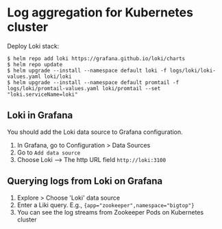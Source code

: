 # Log aggregation for Kubernetes cluster

Deploy Loki stack:
```
$ helm repo add loki https://grafana.github.io/loki/charts
$ helm repo update
$ helm upgrade --install --namespace default loki -f logs/loki/loki-values.yaml loki/loki
$ helm upgrade --install --namespace default promtail -f logs/loki/promtail-values.yaml loki/promtail --set "loki.serviceName=loki"
```

## Loki in Grafana
You should add the Loki data source to Grafana configuration.

1. In Grafana, go to Configuration > Data Sources
2. Go to ```Add data source```
3. Choose Loki --> The http URL field ```http://loki:3100```

## Querying logs from Loki on Grafana

1. Explore > Choose 'Loki' data source
2. Enter a Liki query. E.g., ```{app="zookeeper",namespace="bigtop"}```
3. You can see the log streams from Zookeeper Pods on Kubernetes cluster 
